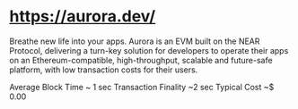 # https://aurora.dev/

Breathe new life into your apps.
Aurora is an EVM built on the NEAR Protocol, delivering a turn-key solution for developers to operate their apps on an Ethereum-compatible, high-throughput, scalable and future-safe platform, with low transaction costs for their users.

Average Block Time
~
1
sec
Transaction Finality
~2 sec
Typical Cost
~$
0.00
